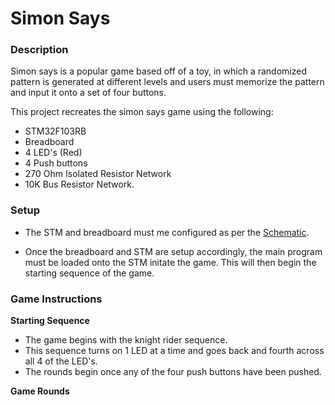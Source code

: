 # Simon Says
### Description
Simon says is a popular game based off of a toy, in which a randomized pattern is generated at different levels and users must memorize the pattern and input it onto a set of four buttons.

This project recreates the simon says game using the following: 
- STM32F103RB
- Breadboard
- 4 LED's (Red)
- 4 Push buttons
- 270 Ohm Isolated Resistor Network
- 10K Bus Resistor Network.

### Setup
- The STM and breadboard must me configured as per the [Schematic](SimonSaysSchematic.pdf).

- Once the breadboard and STM are setup accordingly, the main program must be loaded onto the STM initate the game. This will then begin the starting sequence of the game.

### Game Instructions
<b>Starting Sequence</b>
- The game begins with the knight rider sequence.
- This sequence turns on 1 LED at a time and goes back and fourth across all 4 of the LED's.
- The rounds begin once any of the four push buttons have been pushed.

<b>Game Rounds</b>
